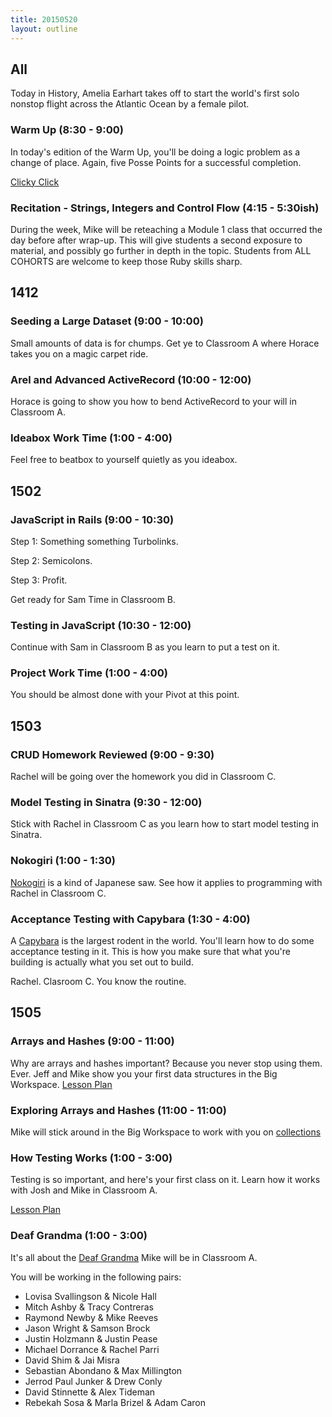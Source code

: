 ```yaml
---
title: 20150520
layout: outline
---
```


## All

Today in History, Amelia Earhart takes off to start the world's first solo nonstop flight across the Atlantic Ocean by a female pilot.

### Warm Up (8:30 - 9:00)

In today's edition of the Warm Up, you'll be doing a logic problem as a change of place.
Again, five Posse Points for a successful completion.

[Clicky Click](http://cl.ly/3W390s2H2H0m)

### Recitation - Strings, Integers and Control Flow (4:15 - 5:30ish)

During the week, Mike will be reteaching a Module 1 class that occurred the day before after wrap-up.
This will give students a second exposure to material, and possibly go further in depth in the topic. 
Students from ALL COHORTS are welcome to keep those Ruby skills sharp. 

## 1412

### Seeding a Large Dataset (9:00 - 10:00)

Small amounts of data is for chumps. Get ye to Classroom A where Horace takes you on a magic carpet ride.

### Arel and Advanced ActiveRecord (10:00 - 12:00)

Horace is going to show you how to bend ActiveRecord to your will in Classroom A.

### Ideabox Work Time (1:00 - 4:00)

Feel free to beatbox to yourself quietly as you ideabox.


## 1502

### JavaScript in Rails (9:00 - 10:30)

Step 1: Something something Turbolinks.

Step 2: Semicolons.

Step 3: Profit.

Get ready for Sam Time in Classroom B.

### Testing in JavaScript (10:30 - 12:00)

Continue with Sam in Classroom B as you learn to put a test on it.

### Project Work Time (1:00 - 4:00)

You should be almost done with your Pivot at this point. 


## 1503

### CRUD Homework Reviewed (9:00 - 9:30)

Rachel will be going over the homework you did in Classroom C.

### Model Testing in Sinatra (9:30 - 12:00)

Stick with Rachel in Classroom C as you learn how to start model testing in Sinatra. 

### Nokogiri (1:00 - 1:30)

[Nokogiri](http://en.wikipedia.org/wiki/Japanese_saw) is a kind of Japanese saw. See how it applies to programming with Rachel in Classroom C.

### Acceptance Testing with Capybara (1:30 - 4:00)

A [Capybara](http://en.wikipedia.org/wiki/Capybara) is the largest rodent in the world. You'll learn how to do some acceptance testing in it. This is how you 
make sure that what you're building is actually what you set out to build.

Rachel. Clasroom C. You know the routine.


## 1505

### Arrays and Hashes (9:00 - 11:00)

Why are arrays and hashes important? Because you never stop using them. Ever. Jeff and Mike show you your first data structures in the Big Workspace.
[Lesson Plan](https://github.com/turingschool/lesson_plans/blob/master/ruby_01-object_oriented_programming_with_ruby/arrays_and_hashes.markdown)

### Exploring Arrays and Hashes (11:00 - 11:00)

Mike will stick around in the Big Workspace to work with you on [collections](https://github.com/turingschool/challenges/blob/master/collections.markdown)

### How Testing Works (1:00 - 3:00)

Testing is so important, and here's your first class on it. Learn how it works with Josh and Mike in Classroom A.

[Lesson Plan](https://github.com/turingschool/lesson_plans/blob/master/ruby_01-object_oriented_programming_with_ruby/how_testing_works.markdown)

### Deaf Grandma (1:00 - 3:00)

It's all about the [Deaf Grandma](https://github.com/turingschool/challenges/blob/master/deaf_grandma.markdown) Mike will be in Classroom A.

You will be working in the following pairs:

* Lovisa Svallingson & Nicole Hall
* Mitch Ashby & Tracy Contreras
* Raymond Newby & Mike Reeves
* Jason Wright & Samson Brock
* Justin Holzmann & Justin Pease
* Michael Dorrance & Rachel Parri
* David Shim & Jai Misra
* Sebastian Abondano & Max Millington
* Jerrod Paul Junker & Drew Conly
* David Stinnette & Alex Tideman
* Rebekah Sosa & Marla Brizel & Adam Caron
